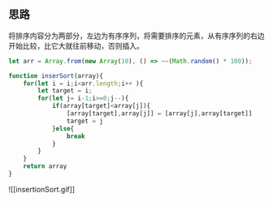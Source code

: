 ## 思路
将排序内容分为两部分，左边为有序序列，将需要排序的元素，从有序序列的右边开始比较，比它大就往前移动，否则插入。


```js
let arr = Array.from(new Array(10), () => ~~(Math.random() * 100));

function inserSort(array){
	for(let i = i;i<arr.length;i++ ){
        let target = i;
        for(let j= i-1;i>=0;j--){
            if(array[target]<array[j]){
                [array[target],array[j]] = [array[j],array[target]]
                target = j
            }else{
                break
            }
        }
    }
    return array
}

```
![[insertionSort.gif]]

